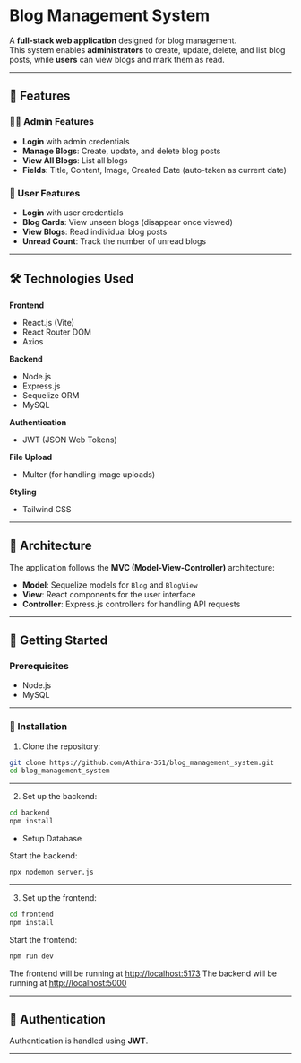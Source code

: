 # Blog Management System

A **full-stack web application** designed for blog management.  
This system enables **administrators** to create, update, delete, and list blog posts, while **users** can view blogs and mark them as read.

---

## 📌 Features

### 👩‍💻 Admin Features
- **Login** with admin credentials  
- **Manage Blogs**: Create, update, and delete blog posts  
- **View All Blogs**: List all blogs  
- **Fields**: Title, Content, Image, Created Date (auto-taken as current date)  

### 👤 User Features
- **Login** with user credentials  
- **Blog Cards**: View unseen blogs (disappear once viewed)  
- **View Blogs**: Read individual blog posts  
- **Unread Count**: Track the number of unread blogs  

---

## 🛠 Technologies Used

**Frontend**
- React.js (Vite)  
- React Router DOM  
- Axios  

**Backend**
- Node.js  
- Express.js  
- Sequelize ORM  
- MySQL  

**Authentication**
- JWT (JSON Web Tokens)  

**File Upload**
- Multer (for handling image uploads)  

**Styling**
- Tailwind CSS  

---

## 🧱 Architecture

The application follows the **MVC (Model-View-Controller)** architecture:

- **Model**: Sequelize models for `Blog` and `BlogView`  
- **View**: React components for the user interface  
- **Controller**: Express.js controllers for handling API requests  

---

## 🚀 Getting Started

### Prerequisites
- Node.js  
- MySQL  

---

### 🔧 Installation

1. Clone the repository:

```bash
git clone https://github.com/Athira-351/blog_management_system.git
cd blog_management_system
````

---

2. Set up the backend:

```bash
cd backend
npm install
```

* Setup Database

Start the backend:

```bash
npx nodemon server.js
```

---

3. Set up the frontend:

```bash
cd frontend
npm install
```

Start the frontend:

```bash
npm run dev
```

The frontend will be running at [http://localhost:5173](http://localhost:5173)
The backend will be running at [http://localhost:5000](http://localhost:5000)

---

## 🔐 Authentication

Authentication is handled using **JWT**.

---

